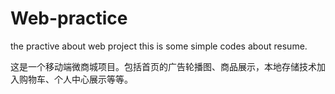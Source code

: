 # Web-practice
the practive about web project
this is some simple codes about resume.   

这是一个移动端微商城项目。包括首页的广告轮播图、商品展示，本地存储技术加入购物车、个人中心展示等等。
